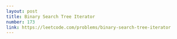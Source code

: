 ```yaml
---
layout: post
title: Binary Search Tree Iterator
number: 173
link: https://leetcode.com/problems/binary-search-tree-iterator
---
```

